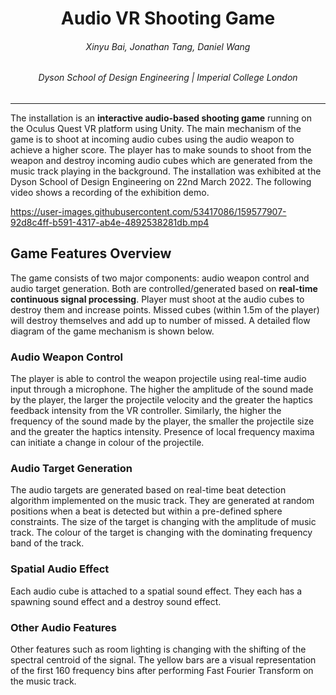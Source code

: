 <h1 align="center">
  Audio VR Shooting Game
</h1>
<h6 align="center"> 
  Xinyu Bai, Jonathan Tang, Daniel Wang
</h6>
<h6 align="center"> 
  Dyson School of Design Engineering | Imperial College London
</h6>

***

The installation is an **interactive audio-based shooting game** running on the Oculus Quest VR platform using Unity. The main mechanism of the game is to shoot at incoming audio cubes using the audio weapon to achieve a higher score. The player has to make sounds to shoot from the weapon and destroy incoming audio cubes which are generated from the music track playing in the background. The installation was exhibited at the Dyson School of Design Engineering on 22nd March 2022. The following video shows a recording of the exhibition demo.

https://user-images.githubusercontent.com/53417086/159577907-92d8c4ff-b591-4317-ab4e-4892538281db.mp4

## Game Features Overview
The game consists of two major components: audio weapon control and audio target generation. Both are controlled/generated based on **real-time continuous signal processing**. Player must shoot at the audio cubes to destroy them and increase points. Missed cubes (within 1.5m of the player) will destroy themselves and add up to number of missed. A detailed flow diagram of the game mechanism is shown below.

### Audio Weapon Control
The player is able to control the weapon projectile using real-time audio input through a microphone. The higher the amplitude of the sound made by the player, the larger the projectile velocity and the greater the haptics feedback intensity from the VR controller. Similarly, the higher the frequency of the sound made by the player, the smaller the projectile size and the greater the haptics intensity. Presence of local frequency maxima can initiate a change in colour of the projectile.

### Audio Target Generation
The audio targets are generated based on real-time beat detection algorithm implemented on the music track. They are generated at random positions when a beat is detected but within a pre-defined sphere constraints. The size of the target is changing with the amplitude of music track. The colour of the target is changing with the dominating frequency band of the track. 

### Spatial Audio Effect
Each audio cube is attached to a spatial sound effect. They each has a spawning sound effect and a destroy sound effect. 

### Other Audio Features
Other features such as room lighting is changing with the shifting of the spectral centroid of the signal. The yellow bars are a visual representation of the first 160 frequency bins after performing Fast Fourier Transform on the music track.


